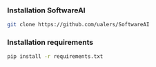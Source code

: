
### Installation SoftwareAI
```bash
git clone https://github.com/ualers/SoftwareAI
```
### Installation requirements
```bash
pip install -r requirements.txt
```

#
